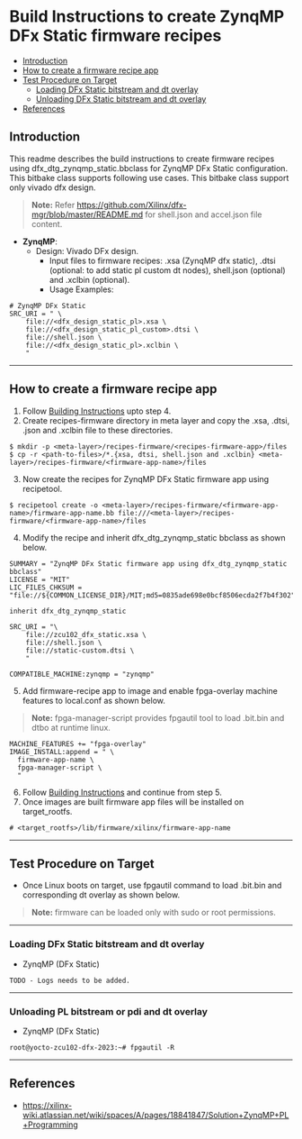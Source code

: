 # Build Instructions to create ZynqMP DFx Static firmware recipes

* [Introduction](#introduction)
* [How to create a firmware recipe app](#how-to-create-a-firmware-recipe-app)
* [Test Procedure on Target](#test-procedure-on-target)
  * [Loading DFx Static bitstream and dt overlay](#loading-dfx-static-bitstream-and-dt-overlay)
  * [Unloading DFx Static bitstream and dt overlay](#unloading-dfx-static-bitstream-and-dt-overlay)
* [References](#references)

## Introduction
This readme describes the build instructions to create firmware recipes using
dfx_dtg_zynqmp_static.bbclass for ZynqMP DFx Static configuration. This bitbake
class supports following use cases. This bitbake class support only vivado dfx
design.

> **Note:** Refer https://github.com/Xilinx/dfx-mgr/blob/master/README.md for
> shell.json and accel.json file content.

* **ZynqMP**:
  * Design: Vivado DFx design.
    * Input files to firmware recipes: .xsa (ZynqMP dfx static),
      .dtsi (optional: to add static pl custom dt nodes), shell.json (optional)
      and .xclbin (optional).
    * Usage Examples:
```
# ZynqMP DFx Static
SRC_URI = " \
    file://<dfx_design_static_pl>.xsa \
    file://<dfx_design_static_pl_custom>.dtsi \
    file://shell.json \
    file://<dfx_design_static_pl>.xclbin \
    "
```
---

## How to create a firmware recipe app

1. Follow [Building Instructions](https://github.com/Xilinx/meta-xilinx/blob/master/README.building.md) upto step 4.
2. Create recipes-firmware directory in meta layer and copy the .xsa, .dtsi,
   .json and .xclbin file to these directories.
```
$ mkdir -p <meta-layer>/recipes-firmware/<recipes-firmware-app>/files
$ cp -r <path-to-files>/*.{xsa, dtsi, shell.json and .xclbin} <meta-layer>/recipes-firmware/<firmware-app-name>/files
```
3. Now create the recipes for ZynqMP DFx Static firmware app using recipetool.
```
$ recipetool create -o <meta-layer>/recipes-firmware/<firmware-app-name>/firmware-app-name.bb file:///<meta-layer>/recipes-firmware/<firmware-app-name>/files
```
4. Modify the recipe and inherit dfx_dtg_zynqmp_static bbclass as shown below.
```
SUMMARY = "ZynqMP DFx Static firmware app using dfx_dtg_zynqmp_static bbclass"
LICENSE = "MIT"
LIC_FILES_CHKSUM = "file://${COMMON_LICENSE_DIR}/MIT;md5=0835ade698e0bcf8506ecda2f7b4f302"

inherit dfx_dtg_zynqmp_static

SRC_URI = "\
    file://zcu102_dfx_static.xsa \
    file://shell.json \
    file://static-custom.dtsi \
    "

COMPATIBLE_MACHINE:zynqmp = "zynqmp"
```
5. Add firmware-recipe app to image and enable fpga-overlay machine features to
   local.conf as shown below.
> **Note:** fpga-manager-script provides fpgautil tool to load .bit.bin and dtbo
> at runtime linux.
```
MACHINE_FEATURES += "fpga-overlay"
IMAGE_INSTALL:append = " \
  firmware-app-name \
  fpga-manager-script \
  "
```
6. Follow [Building Instructions](https://github.com/Xilinx/meta-xilinx/blob/master/README.building.md) and continue from step 5.
7. Once images are built firmware app files will be installed on target_rootfs.
```
# <target_rootfs>/lib/firmware/xilinx/firmware-app-name
```
---

## Test Procedure on Target
* Once Linux boots on target, use fpgautil command to load .bit.bin and
  corresponding dt overlay as shown below.
> **Note:** firmware can be loaded only with sudo or root permissions.
---

### Loading DFx Static bitstream and dt overlay

* ZynqMP (DFx Static)
```
TODO - Logs needs to be added.
```

---

### Unloading PL bitstream or pdi and dt overlay
* ZynqMP (DFx Static)
```
root@yocto-zcu102-dfx-2023:~# fpgautil -R
```

---

## References
* https://xilinx-wiki.atlassian.net/wiki/spaces/A/pages/18841847/Solution+ZynqMP+PL+Programming
